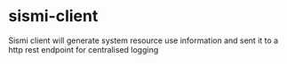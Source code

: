 # sismi-client
Sismi client will generate system resource use information and sent it to a http rest endpoint for centralised logging
